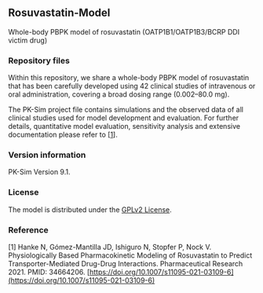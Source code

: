 ## Rosuvastatin-Model
Whole-body PBPK model of rosuvastatin (OATP1B1/OATP1B3/BCRP DDI victim drug)

### Repository files
Within this repository, we share a whole-body PBPK model of rosuvastatin that has been carefully developed using 42 clinical studies of intravenous or oral administration, covering a broad dosing range (0.002–80.0 mg). 

The PK-Sim project file contains simulations and the observed data of all clinical studies used for model development and evaluation. For further details, quantitative model evaluation, sensitivity analysis and extensive documentation please refer to [[1](#reference)].

### Version information
PK-Sim Version 9.1.

### License
The model is distributed under the [GPLv2 License](https://github.com/Open-Systems-Pharmacology/Suite/blob/develop/LICENSE). 

### Reference
[1] Hanke N, Gómez-Mantilla JD, Ishiguro N, Stopfer P, Nock V. 
Physiologically Based Pharmacokinetic Modeling of Rosuvastatin to Predict Transporter-Mediated Drug-Drug Interactions. Pharmaceutical Research 2021. PMID: 34664206. [https://doi.org/10.1007/s11095-021-03109-6](https://doi.org/10.1007/s11095-021-03109-6)
 
